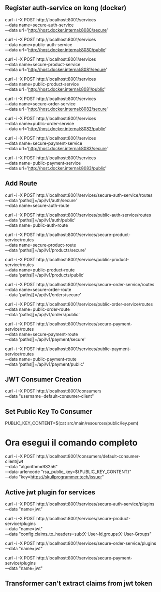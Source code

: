 ## Register auth-service on kong (docker)

curl -i -X POST http://localhost:8001/services \
  --data name=secure-auth-service \
  --data url='http://host.docker.internal:8080/secure'

curl -i -X POST http://localhost:8001/services \
  --data name=public-auth-service \
  --data url='http://host.docker.internal:8080/public'

curl -i -X POST http://localhost:8001/services \
  --data name=secure-product-service \
  --data url='http://host.docker.internal:8081/secure'

curl -i -X POST http://localhost:8001/services \
  --data name=public-product-service \
  --data url='http://host.docker.internal:8081/public'

curl -i -X POST http://localhost:8001/services \
  --data name=secure-order-service \
  --data url='http://host.docker.internal:8082/secure'

curl -i -X POST http://localhost:8001/services \
  --data name=public-order-service \
  --data url='http://host.docker.internal:8082/public'

curl -i -X POST http://localhost:8001/services \
  --data name=secure-payment-service \
  --data url='http://host.docker.internal:8083/secure'

curl -i -X POST http://localhost:8001/services \
  --data name=public-payment-service \
  --data url='http://host.docker.internal:8083/public'

## Add Route

curl -i -X POST http://localhost:8001/services/secure-auth-service/routes \
  --data 'paths[]=/api/v1/auth/secure' \
  --data name=secure-auth-route

curl -i -X POST http://localhost:8001/services/public-auth-service/routes \
  --data 'paths[]=/api/v1/auth/public' \
  --data name=public-auth-route

curl -i -X POST http://localhost:8001/services/secure-product-service/routes \
  --data name=secure-product-route \
  --data 'paths[]=/api/v1/products/secure'

curl -i -X POST http://localhost:8001/services/public-product-service/routes \
  --data name=public-product-route \
  --data 'paths[]=/api/v1/products/public'

curl -i -X POST http://localhost:8001/services/secure-order-service/routes \
  --data name=secure-order-route \
  --data 'paths[]=/api/v1/orders/secure'

curl -i -X POST http://localhost:8001/services/public-order-service/routes \
  --data name=public-order-route \
  --data 'paths[]=/api/v1/orders/public'

curl -i -X POST http://localhost:8001/services/secure-payment-service/routes \
  --data name=secure-payment-route \
  --data 'paths[]=/api/v1/payment/secure'

curl -i -X POST http://localhost:8001/services/public-payment-service/routes \
  --data name=public-payment-route \
  --data 'paths[]=/api/v1/payment/public'

## JWT Consumer Creation

curl -i -X POST http://localhost:8001/consumers \
  --data "username=default-consumer-client"

## Set Public Key To Consumer

PUBLIC_KEY_CONTENT=$(cat src/main/resources/publicKey.pem)

# Ora esegui il comando completo
curl -i -X POST http://localhost:8001/consumers/default-consumer-client/jwt \
  --data "algorithm=RS256" \
  --data-urlencode "rsa_public_key=${PUBLIC_KEY_CONTENT}" \
  --data "key=https://skullprogrammer.tech/issuer"  

## Active jwt plugin for services

curl -i -X POST http://localhost:8001/services/secure-auth-service/plugins \
  --data "name=jwt"

curl -i -X POST http://localhost:8001/services/secure-product-service/plugins \
  --data "name=jwt" \
  --data "config.claims_to_headers=sub:X-User-Id,groups:X-User-Groups"

curl -i -X POST http://localhost:8001/services/secure-order-service/plugins \
--data "name=jwt"

curl -i -X POST http://localhost:8001/services/secure-payment-service/plugins \
--data "name=jwt"

## Transformer can't extract claims from jwt token
